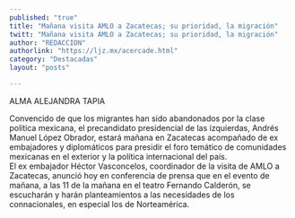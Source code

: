 ```yaml
---
published: "true"
title: "Mañana visita AMLO a Zacatecas; su prioridad, la migración"
twitt: "Mañana visita AMLO a Zacatecas; su prioridad, la migración"
author: "REDACCION"
authorlink: "https://ljz.mx/acercade.html"
category: "Destacadas"
layout: "posts"

---
```



  ALMA ALEJANDRA TAPIA




Convencido de que los migrantes han sido abandonados por la clase política mexicana, el precandidato presidencial de las izquierdas, Andrés Manuel López Obrador, estará mañana en Zacatecas acompañado de ex embajadores y diplomáticos para presidir el foro temático de comunidades mexicanas en el exterior y la política internacional del país.  
  El ex embajador Héctor Vasconcelos, coordinador de la visita de AMLO a Zacatecas, anunció hoy en conferencia de prensa que en el evento de mañana, a las 11 de la mañana en el teatro Fernando Calderón, se escucharán y harán planteamientos a las necesidades de los connacionales, en especial los de Norteamérica.

